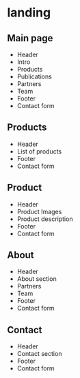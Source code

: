# landing

## Main page

- Header
- Intro
- Products
- Publications
- Partners
- Team
- Footer
 - Contact form

## Products

- Header
- List of products
- Footer
 - Contact form

## Product

- Header
- Product Images
- Product description
- Footer
 - Contact form

## About 

- Header
- About section
- Partners
- Team
- Footer
 - Contact form

## Contact

- Header
- Contact section
- Footer
 - Contact form
